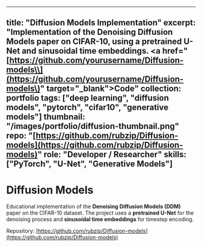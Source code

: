 ---
title: "Diffusion Models Implementation"
excerpt: "Implementation of the Denoising Diffusion Models paper on CIFAR-10, using a pretrained U-Net and sinusoidal time embeddings. \<a href="[https://github.com/yourusername/Diffusion-models\\](https://github.com/yourusername/Diffusion-models\)" target="\_blank">Code</a>"
collection: portfolio
tags: \["deep learning", "diffusion models", "pytorch", "cifar10", "generative models"]
thumbnail: "/images/portfolio/diffusion-thumbnail.png"
repo: "[https://github.com/rubzip/Diffusion-models](https://github.com/rubzip/Diffusion-models)"
role: "Developer / Researcher"
skills: \["PyTorch", "U-Net", "Generative Models"]
--------------------------------------------------

# Diffusion Models

Educational implementation of the **Denoising Diffusion Models (DDM)** paper on the CIFAR-10 dataset. The project uses a **pretrained U-Net** for the denoising process and **sinusoidal time embeddings** for timestep encoding.

Repository: [https://github.com/rubzip/Diffusion-models](https://github.com/rubzip/Diffusion-models)
